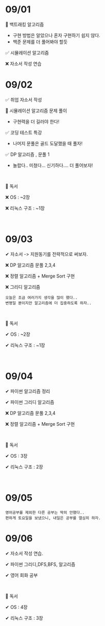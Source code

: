 # 09/01

 🤔 백트래킹 알고리즘 

* 구현 방법은 알았으나 혼자 구현하기 쉽지 않다.
* 백준 문제를 더 풀어봐야 할듯 

✅ 시뮬레이션 알고리즘 

❌ 자소서 작성 연습 



# 09/02

✅ 취업 자소서 작성

🤔 시뮬레이션 알고리즘 문제 풀이 

* 구현력을 더 길러야 한다!

✅ 코딩 테스트 특강

* 나머지 문풀은 골드 도달했을 때 풀자!

✅  DP 알고리즘 , 문풀 1

* 놀랍다.. 미쳤다... 신기하다.... 더 풀어보자!

<br>

🎯 독서  

❌ OS  : ~2장

❌ 리눅스 구조 :  ~1장

<br>

# 09/03

✔ 자소서 -> 지원동기를 전략적으로 써보자.

❌   DP 알고리즘 문풀 2,3,4  

❌   정렬 알고리즘 + Merge Sort 구현

❌   그리디 알고리즘 

```
오늘은 조금 여러가지 생각을 많이 했다..
변명일 뿐이지만 알고리즘에 더 집중하도록 하자..
```

<br>

🎯 독서 

✔ OS  : ~2장

✔ 리눅스 구조 :  ~1장

<br>

# 09/04

✔ 파이썬 알고리즘 정리

✔ 파이썬 그리디 알고리즘 

❌   DP 알고리즘 문풀 2,3,4  

❌   정렬 알고리즘 + Merge Sort 구현

<br>

🎯 독서 

✔ OS  :  3장 

✔ 리눅스 구조 :  2장

<br>

# 09/05

```
영어공부를 제외한 다른 공부는 딱히 안했다..
편하게 토요일을 보냈으니, 내일은 공부를 열심히 하자.
```



# 09/06

✔ 자소서 작성 연습.

✔  파이썬 그리디,DFS,BFS, 알고리즘 

✔ 영어 회화 공부

<br>

🎯 독서 

✔ OS  :  4장 

✔ 리눅스 구조 :  3장